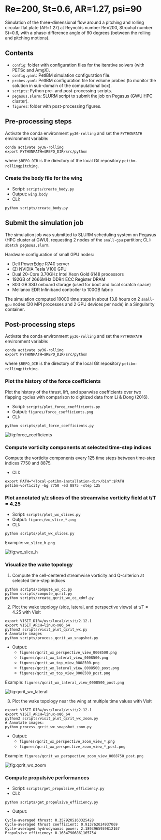 # Re=200, St=0.6, AR=1.27, psi=90

Simulation of the three-dimensional flow around a pitching and rolling circular flat plate (AR=1.27) at Reynolds number Re=200, Strouhal number St=0.6, with a phase-difference angle of 90 degrees (between the rolling and pitching motions).

## Contents

* `config`: folder with configuration files for the iterative solvers (with PETSc and AmgX).
* `config.yaml`: PetIBM simulation configuration file.
* `probes.yaml`: PetIBM configuration file for volume probes (to monitor the solution in sub-domain of the computational box).
* `scripts`: Python pre- and post-processing scripts.
* `pegasus.slurm`: SLURM script to submit the job on Pegasus (GWU HPC cluster).
* `figures`: folder with post-processing figures.

## Pre-processing steps

Activate the conda environment `py36-rolling` and set the `PYTHONPATH` environment variable:

```shell
conda activate py36-rolling
export PYTHONPATH=$REPO_DIR/src/python
```

where `$REPO_DIR` is the directory of the local Git repository `petibm-rollingpitching`.

### Create the body file for the wing

* Script: `scripts/create_body.py`
* Output: `wing.body`
* CLI:

```shell
python scripts/create_body.py
```

## Submit the simulation job

The simulation job was submitted to SLURM scheduling system on Pegasus (HPC cluster at GWU), requesting 2 nodes of the `small-gpu` partition; CLI: `sbatch pegasus.slurm`.

Hardware configuration of small GPU nodes:

* Dell PowerEdge R740 server
* (2) NVIDIA Tesla V100 GPU
* Dual 20-Core 3.70GHz Intel Xeon Gold 6148 processors
* 192GB of 2666MHz DDR4 ECC Register DRAM
* 800 GB SSD onboard storage (used for boot and local scratch space)
* Mellanox EDR Infiniband controller to 100GB fabric

The simulation computed 10000 time steps in about 13.8 hours on 2 `small-gpu` nodes (20 MPI processes and 2 GPU devices per node) in a Singularity container.

## Post-processing steps

Activate the conda environment `py36-rolling` and set the `PYTHONPATH` environment variable:

```shell
conda activate py36-rolling
export PYTHONPATH=$REPO_DIR/src/python
```

where `$REPO_DIR` is the directory of the local Git repository `petibm-rollingpitching`.

### Plot the history of the force coefficients

Plot the history of the thrust, lift, and spanwise coefficients over two flapping cycles with comparison to digitized data from Li & Dong (2016).

* Script: `scripts/plot_force_coefficients.py`
* Output: `figures/force_coefficients.png`
* CLI:

```shell
python scripts/plot_force_coefficients.py
```

![fig:force_coefficients](figures/force_coefficients.png)

### Compute vorticity components at selected time-step indices

Compute the vorticity components every 125 time steps between time-step indices 7750 and 8875.

* CLI:

```shell
export PATH="<local-petibm-installation-dir>/bin":$PATH
petibm-vorticity -bg 7750 -ed 8875 -step 125
```

### Plot annotated y/z slices of the streamwise vorticity field at t/T = 4.25

* Script: `scripts/plot_wx_slices.py`
* Output: `figures/wx_slice_*.png`
* CLI:

```shell
python scripts/plot_wx_slices.py
```

Example: `wx_slice_h.png`

![fig:wx_slice_h](figures/wx_slice_h.png)

### Visualize the wake topology

1. Compute the cell-centered streamwise vorticity and Q-criterion at selected time-step indices

```shell
python scripts/compute_wx_cc.py
python scripts/compute_qcrit.py
python scripts/create_qcrit_wx_cc_xdmf.py
```

2. Plot the wake topology (side, lateral, and perspective views) at t/T = 4.25 with VisIt

```shell
export VISIT_DIR=/usr/local/visit/2.12.1
export VISIT_ARCH=linux-x86_64
python2 scripts/visit_plot_qcrit_wx.py
# Annotate images
python scripts/process_qcrit_wx_snapshot.py
```

* Output:
  * `figures/qcrit_wx_perspective_view_0008500.png`
  * `figures/qcrit_wx_lateral_view_0008500.png`
  * `figures/qcrit_wx_top_view_0008500.png`
  * `figures/qcrit_wx_lateral_view_0008500_post.png`
  * `figures/qcrit_wx_top_view_0008500_post.png`

Example: `figures/qcrit_wx_lateral_view_0008500_post.png`

![fig:qcrit_wx_lateral](figures/qcrit_wx_lateral_view_0008500_post.png)

3. Plot the wake topology near the wing at multiple time values with VisIt

```shell
export VISIT_DIR=/usr/local/visit/2.12.1
export VISIT_ARCH=linux-x86_64
python2 scripts/visit_plot_qcrit_wx_zoom.py
# Annotate images:
python process_qcrit_wx_snapshot_zoom.py
```

* Output:
  * `figures/qcrit_wx_perspective_zoom_view_*.png`
  * `figures/qcrit_wx_perspective_zoom_view_*_post.png`

Example: `figures/qcrit_wx_perspective_zoom_view_0008750_post.png`

![fig:qcrit_wx_zoom](figures/qcrit_wx_perspective_zoom_view_0008750_post.png)

### Compute propulsive performances

* Script: `scripts/get_propulsive_efficiency.py`
* CLI:

```shell
python scripts/get_propulsive_efficiency.py
```

* Output:

```ascii
Cycle-averaged thrust: 0.3579205163325428
Cycle-averaged thrust coefficient: 0.913762024937069
Cycle-averaged hydrodynamic power: 2.1893965959812167
Propulsive efficiency: 0.16347906861165754
```
